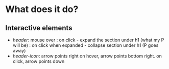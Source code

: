 <!-- Now, answer these questions in the .md file:

What does it do?
 What interactive elements exist?
 How do you interact with them?
 What visual effects are produced by interacting?
How does it do it?
What existing HTML elements are changed?
What new HTML elements are created?
What CSS styles are used to produce the effect? -->

# What does it do?

## Interactive elements

* _header_: mouse over
          : on click - expand the section under h1 (what my P will be)
          : on click when expanded - collapse section under h1 (P goes away)
* _header-icon_: arrow points right  on hover, arrow points bottom right.  on click, arrow points down
